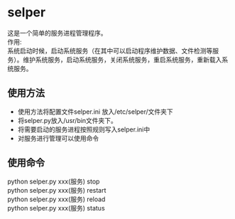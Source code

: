 selper
======
这是一个简单的服务进程管理程序。  
作用:  
    系统启动时候，启动系统服务（在其中可以启动程序维护数据、文件检测等服务）。维护系统服务，启动系统服务，关闭系统服务，重启系统服务，重新载入系统服务。  


## 使用方法
* 使用方法将配置文件selper.ini 放入/etc/selper/文件夹下  
* 将selper.py放入/usr/bin文件夹下。  
* 将需要启动的服务进程按照规则写入selper.ini中  
* 对服务进行管理可以使用命令   


## 使用命令
python selper.py xxx(服务) stop  
python selper.py xxx(服务) restart  
python selper.py xxx(服务) reload    
python selper.py xxx(服务) status


